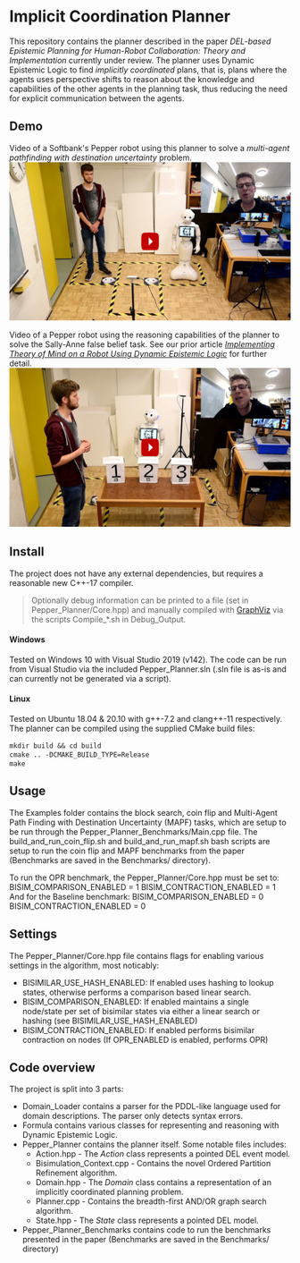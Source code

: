 # Implicit Coordination Planner

This repository contains the planner described in the paper *DEL-based Epistemic Planning for Human-Robot Collaboration: Theory and Implementation* currently under review. The planner uses Dynamic Epistemic Logic to find *implicitly coordinated* plans, that is, plans where the agents uses perspective shifts to reason about the knowledge and capabilities of the other agents in the planning task, thus reducing the need for explicit communication between the agents.

## Demo

Video of a Softbank's Pepper robot using this planner to solve a *multi-agent pathfinding with destination uncertainty* problem.
[![Link to the video](media/MAPFDUYoutube.png?raw=true)](https://youtu.be/48h3Kbov9lo)

Video of a Pepper robot using the reasoning capabilities of the planner to solve the Sally-Anne false belief task.
See our prior article [*Implementing Theory of Mind on a Robot Using Dynamic Epistemic Logic*](https://doi.org/10.24963/ijcai.2020/224) for further detail.
[![Link to the video](media/SallyAnneYoutube.png?raw=true)](https://youtu.be/T0lTlRgoBLg)

## Install
The project does not have any external dependencies, but requires a reasonable new C++-17 compiler.

> Optionally debug information can be printed to a file (set in Pepper_Planner/Core.hpp) and manually compiled with [GraphViz](https://graphviz.org/download/) via the scripts Compile_*.sh in Debug_Output.

#### Windows
Tested on Windows 10 with Visual Studio 2019 (v142).
The code can be run from Visual Studio via the included Pepper_Planner.sln (.sln file is as-is and can currently not be generated via a script).

#### Linux
Tested on Ubuntu 18.04 & 20.10 with g++-7.2 and clang++-11 respectively.
The planner can be compiled using the supplied CMake build files:
```
mkdir build && cd build
cmake .. -DCMAKE_BUILD_TYPE=Release
make
```

## Usage

The Examples folder contains the block search, coin flip and Multi-Agent Path Finding with Destination Uncertainty (MAPF) tasks, which are setup to be run through the Pepper_Planner_Benchmarks/Main.cpp file. The build_and_run_coin_flip.sh and build_and_run_mapf.sh bash scripts are setup to run the coin flip and MAPF benchmarks from the paper (Benchmarks are saved in the Benchmarks/ directory). 

To run the OPR benchmark, the Pepper_Planner/Core.hpp must be set to:
BISIM_COMPARISON_ENABLED = 1
BISIM_CONTRACTION_ENABLED = 1
And for the Baseline benchmark:
BISIM_COMPARISON_ENABLED = 0
BISIM_CONTRACTION_ENABLED = 0

## Settings

The Pepper_Planner/Core.hpp file contains flags for enabling various settings in the algorithm, most noticably:
- BISIMILAR_USE_HASH_ENABLED: If enabled uses hashing to lookup states, otherwise performs a comparison based linear search.
- BISIM_COMPARISON_ENABLED: If enabled maintains a single node/state per set of bisimilar states via either a linear search or hashing (see BISIMILAR_USE_HASH_ENABLED)
- BISIM_CONTRACTION_ENABLED: If enabled performs bisimilar contraction on nodes (If OPR_ENABLED is enabled, performs OPR)


## Code overview
The project is split into 3 parts:
- Domain_Loader contains a parser for the PDDL-like language used for domain descriptions. The parser only detects syntax errors.
- Formula contains various classes for representing and reasoning with Dynamic Epistemic Logic.
- Pepper_Planner contains the planner itself. Some notable files includes:
  - Action.hpp - The *Action* class represents a pointed DEL event model.
  - Bisimulation_Context.cpp - Contains the novel Ordered Partition Refinement algorithm.
  - Domain.hpp - The *Domain* class contains a representation of an implicitly coordinated planning problem.
  - Planner.cpp - Contains the breadth-first AND/OR graph search algorithm.
  - State.hpp - The *State* class represents a pointed DEL model.
- Pepper_Planner_Benchmarks contains code to run the benchmarks presented in the paper (Benchmarks are saved in the Benchmarks/ directory)
